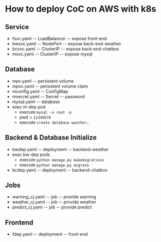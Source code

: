 # How to deploy CoC on AWS with k8s

## Service
+ fsvc.yaml -- LoadBalancer -- expose front-end
+ bwsvc.yaml -- NodePort -- expose back-end-weather
+ bcsvc.yaml -- ClusterIP -- expose back-end-chatbox
+ msvc.yaml -- ClusterIP -- expose mysql

## Database
+ mpv.yaml -- persistent volume
+ mpvc.yaml -- persistent volume claim
+ mconfig.yaml -- ConfigMap
+ msecret.yaml -- Secret -- password
+ mysql.yaml -- database
+ exec m-dep pod
  - execute `mysql -u root -p`
  - pwd =  `12345678`
  - execute `create database weather;`

## Backend & Database Initialize
+ bwdep.yaml -- deployment -- backend-weather
+ exec bw-dep pods
  - execute `python manage.py makemigrations`
  - execute `python manage.py migrate`
+ bcdep.yaml -- deployment -- backend-chatbox

## Jobs
+ warning_cj.yaml -- job -- provide warning
+ weather_cj.yaml -- job -- provide weather
+ predict_cj.yaml -- job -- provide predict

## Frontend
+ fdep.yaml -- deployment -- front-end
